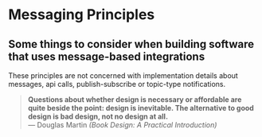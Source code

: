 # Messaging Principles

## Some things to consider when building software that uses message-based integrations

These principles are not concerned with implementation details about messages, api calls, publish-subscribe or topic-type notifications.


> **Questions about whether design is necessary or affordable are quite beside the point: design is inevitable. The alternative to good design is bad design, not no design at all.**  
— Douglas Martin _(Book Design: A Practical Introduction)_